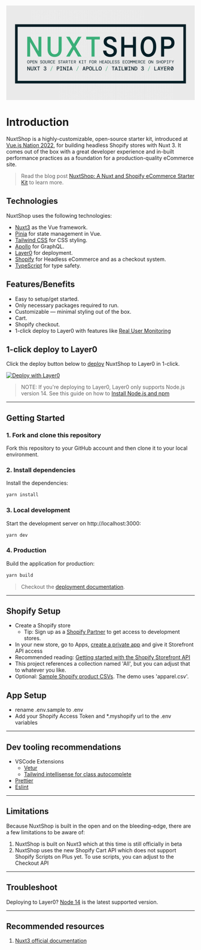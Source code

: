 <div align="center">
<img src=".github/nuxtshop_github.jpg" alt="NuxtShop" />
</div>

# Introduction

NuxtShop is a highly-customizable, open-source starter kit, introduced at [Vue.js Nation 2022](https://vimeo.com/671090407), for building headless Shopify stores with Nuxt 3. It comes out of the box
with a great developer experience and in-built performance practices as a foundation for a production-quality eCommerce site.

> Read the blog post [NuxtShop: A Nuxt and Shopify eCommerce Starter Kit](https://www.layer0.co/post/nuxtshop-nuxt-shopify-ecommerce-starter-kit) to learn more.

## Technologies

NuxtShop uses the following technologies:

- [Nuxt3](https://v3.nuxtjs.org) as the Vue framework.
- [Pinia](https://pinia.vuejs.org/) for state management in Vue.
- [Tailwind CSS](https://tailwindcss.com) for CSS styling.
- [Apollo](https://www.apollographql.com) for GraphQL.
- [Layer0](https://www.layer0.co) for deployment.
- [Shopify](https://www.shopify.com/online) for Headless eCommerce and as a checkout system.
- [TypeScript](https://www.typescriptlang.org) for type safety.

## Features/Benefits

- Easy to setup/get started.
- Only necessary packages required to run.
- Customizable — minimal styling out of the box.
- Cart.
- Shopify checkout.
- 1-click deploy to Layer0 with features like [Real User Monitoring](https://www.layer0.co/rum)

## 1-click deploy to Layer0

Click the deploy button below to [deploy](https://docs.layer0.co/guides/deploy-to-layer0) NuxtShop to Layer0 in 1-click.

[![Deploy with Layer0](https://docs.layer0.co/button.svg)](https://app.layer0.co/deploy?repo=https%3A%2F%2Fgithub.com%2Fjustinmetros%2FNuxtShop&sgId=470c4986-7644-4416-b4ae-d7cad5814b59)

> NOTE: If you're deploying to Layer0, Layer0 only supports Node.js version 14. See this guide on how to [Install Node.js and npm](https://docs.layer0.co/guides/install-nodejs)

---
## Getting Started
### 1. Fork and clone this repository

Fork this repository to your GitHub account and then clone it to your local environment.

### 2. Install dependencies

Install the dependencies:

```bash
yarn install
```

### 3. Local development

Start the development server on http://localhost:3000:

```bash
yarn dev
```

### 4. Production

Build the application for production:

```bash
yarn build
```

> Checkout the [deployment documentation](https://v3.nuxtjs.org/docs/deployment).

---

## Shopify Setup

- Create a Shopify store
  - Tip: Sign up as a [Shopify Partner](https://www.shopify.com/partners) to get access to development stores.
- In your new store, go to Apps, [create a private app](https://help.shopify.com/en/manual/apps/private-apps) and give it Storefront API access
- Recommended reading: [Getting started with the Shopify Storefront API](https://shopify.dev/api/storefront/getting-started)
- This project references a collection named 'All', but you can adjust that to whatever you like.
- Optional: [Sample Shopify product CSVs](https://github.com/shopifypartners/product-csvs). The demo uses 'apparel.csv'.

## App Setup

- rename .env.sample to .env
- Add your Shopify Access Token and \*.myshopify url to the .env variables

---
## Dev tooling recommendations

- VSCode Extensions
  - [Vetur](https://marketplace.visualstudio.com/items?itemName=octref.vetur)
  - [Tailwind intellisense for class autocomplete](https://marketplace.visualstudio.com/items?itemName=bradlc.vscode-tailwindcss)
- [Prettier](https://prettier.io)
- [Eslint](https://eslint.org)

---


## Limitations

Because NuxtShop is built in the open and on the bleeding-edge, there are a few limitations to be aware of:

1. NuxtShop is built on Nuxt3 which at this time is still officially in beta
2. NuxtShop uses the new Shopify Cart API which does not support Shopify Scripts on Plus yet. To use scripts, you can adjust to the Checkout API

---

## Troubleshoot

Deploying to Layer0? [Node 14](https://forum.layer0.co/t/layer0-doesnt-work-with-node-16/577) is the latest supported version.

---

## Recommended resources

1. [Nuxt3 official documentation](https://v3.nuxtjs.org)